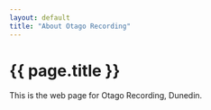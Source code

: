 ```yaml
---
layout: default
title: "About Otago Recording"
---
```

# {{ page.title }}

This is the web page for Otago Recording, Dunedin.
